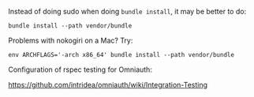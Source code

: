 

Instead of doing sudo when doing `bundle install`, it may be better to do:

```
bundle install --path vendor/bundle
```

Problems with nokogiri on a Mac?  Try:

```
env ARCHFLAGS='-arch x86_64' bundle install --path vendor/bundle
```



Configuration of rspec testing for Omniauth:

https://github.com/intridea/omniauth/wiki/Integration-Testing